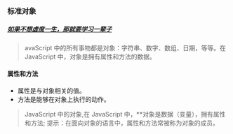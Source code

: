 
### 标准对象
##### [如果不想虚度一生，那就要学习一辈子](https://github.com/cuishengxi)
>avaScript 中的所有事物都是对象：字符串、数字、数组、日期，等等。在 JavaScript 中，对象是拥有属性和方法的数据。
#### 属性和方法
+ 属性是与对象相关的值。
+ 方法是能够在对象上执行的动作。
>JavaScript 中的对象,在 JavaScript 中，**对象是数据（变量），拥有属性和方法;
>提示：在面向对象的语言中，属性和方法常被称为对象的成员。

